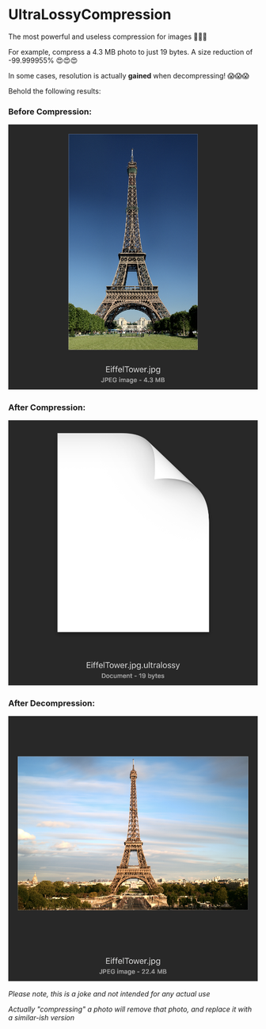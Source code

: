 # UltraLossyCompression
The most powerful and useless compression for images 🤙🤙🤙

For example, compress a 4.3 MB photo to just 19 bytes. A size reduction of -99.999955% 😍😍😍

In some cases, resolution is actually **gained** when decompressing! 😱😱😱

Behold the following results:

### Before Compression:
<img src="Screenshots/Original.png" width="750"/>

### After Compression:
<img src="Screenshots/Compressed.png" width="750"/>

### After Decompression:
<img src="Screenshots/Uncompressed.png" width="750"/>


*Please note, this is a joke and not intended for any actual use*

*Actually "compressing" a photo will remove that photo, and replace it with a similar-ish version*
